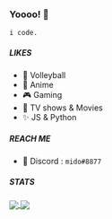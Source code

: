 ### Yoooo! 👋

`
i code.
`
##### LIKES
- 🏐 Volleyball
- 👾 Anime 
- 🎮 Gaming
- 🎥 TV shows & Movies
- ✨ JS & Python

##### REACH ME
- 🐳 Discord : `mido#8877`

##### STATS
<a href="https://github.com/rgab1508">
  <img align="center" src="https://github-readme-stats.vercel.app/api?username=rgab1508&count_private=true&show_icons=true&theme=aura" />
</a>
<a href="https://github.com/rgab1508">
  <img align="center" src="https://github-readme-stats.vercel.app/api/top-langs/?username=anuraghazra&layout=compact&theme=aura&langs_count=8&count_private=true" />
</a>
